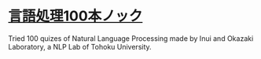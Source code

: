 # [言語処理100本ノック](http://www.cl.ecei.tohoku.ac.jp/nlp100/)
Tried 100 quizes of Natural Language Processing made by Inui and Okazaki Laboratory, a NLP Lab of Tohoku University.
